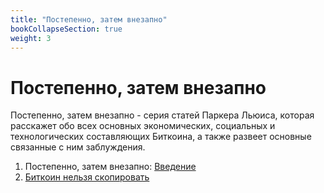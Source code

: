 ```yaml
---
title: "Постепенно, затем внезапно"
bookCollapseSection: true
weight: 3
---
```


# Постепенно, затем внезапно

Постепенно, затем внезапно - серия статей Паркера Льюиса, которая расскажет обо всех основных экономических, социальных и технологических составляющих Биткоина, а также развеет основные связанные с ним заблуждения.

1. Постепенно, затем внезапно: [Введение](/postepenno-zatem-vnezapno)
2. [Биткоин нельзя скопировать](/bitkoin-nelzya-skopirovat)
